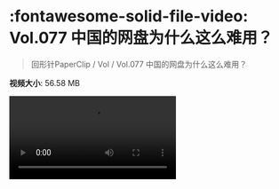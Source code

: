 # :fontawesome-solid-file-video: Vol.077 中国的网盘为什么这么难用？

> 回形针PaperClip / Vol / Vol.077 中国的网盘为什么这么难用？

**视频大小**: 56.58 MB

<div class="video"><video src="https://file.hsyhx.top/archive/回形针PaperClip/Vol/Vol.077 中国的网盘为什么这么难用？.mp4" controls preload>🤔 您的浏览器不支持 video 标签</video></div>